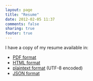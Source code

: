 ```yaml
---
layout: page
title: "Resume"
date: 2012-02-05 11:37
comments: false
sharing: true
footer: true
---
```


I have a copy of my resume available in:

* [PDF format](/resume/resume.pdf)
* [HTML format](/resume/resume.html)
* [plaintext format](/resume/resume.txt) (UTF-8 encoded)
* [JSON format](/resume/resume.json)

